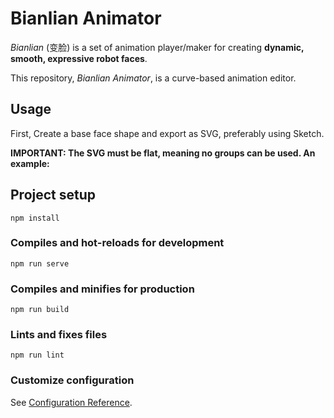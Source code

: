 # Bianlian Animator
_Bianlian_ (变脸) is a set of animation player/maker for creating **dynamic, smooth, expressive robot faces**. 

This repository, _Bianlian Animator_, is a curve-based animation editor.

## Usage
First, Create a base face shape and export as SVG, preferably using Sketch. 

**IMPORTANT: The SVG must be flat, meaning no groups can be used. An example:**


## Project setup
```
npm install
```

### Compiles and hot-reloads for development
```
npm run serve
```

### Compiles and minifies for production
```
npm run build
```

### Lints and fixes files
```
npm run lint
```

### Customize configuration
See [Configuration Reference](https://cli.vuejs.org/config/).
